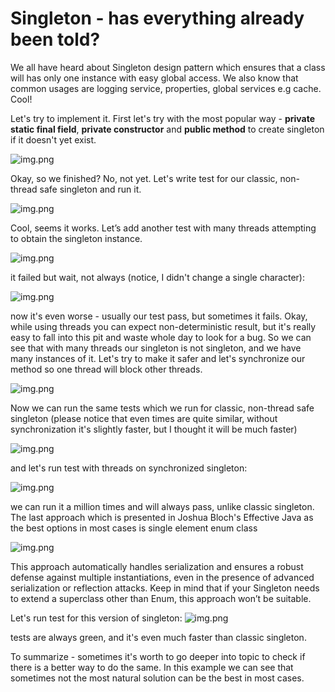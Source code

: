 # Singleton - has everything already been told?

We all have heard about Singleton design pattern which ensures that a class will has only one instance with easy global access.
We also know that common usages are logging service, properties, global services e.g cache. Cool!

Let's try to implement it. First let's try with the most popular way - <b>private static final field</b>, <b>private constructor</b> and <b>public method</b> to create singleton if it doesn't yet exist.

![img.png](ClassicSingleton/img_classicSingletonCode.png)

Okay, so we finished? No, not yet.
Let's write test for our classic, non-thread safe singleton and run it.

![img.png](ClassicSingleton/img_classicSingletonTest.png)

Cool, seems it works. Let’s add another test with many threads attempting to obtain the singleton instance.

![img.png](ClassicSingleton/img_classicSingletonMultipleThreadsTestFail.png)

it failed but wait, not always (notice, I didn't change a single character):

![img.png](ClassicSingleton/img_classicSingletonMultipleThreadsWorks.png)

now it's even worse - usually our test pass, but sometimes it fails. Okay, while using threads you can expect non-deterministic result, but it's really easy to fall into this pit and waste whole day to look for a bug.
So we can see that with many threads our singleton is not singleton, and we have many instances of it.
Let's try to make it safer and let's synchronize our method so one thread will block other threads.

![img.png](SynchronizedSingleton/img_synchronizedSingletonCode.png)

Now we can run the same tests which we run for classic, non-thread safe singleton (please notice that even times are quite similar, without synchronization it's slightly faster, but I thought it will be much faster)

![img.png](SynchronizedSingleton/img_synchronizedSingletonTest.png)

and let's run test with threads on synchronized singleton:

![img.png](SynchronizedSingleton/img_synchronizedSingletonMultipleThreadsTest.png)

we can run it a million times and will always pass, unlike classic singleton. The last approach which is presented in Joshua Bloch's Effective Java as the best options in most cases is single element enum class

![img.png](EnumSingleton/img_enumSingletonCode.png)

This approach automatically handles serialization and ensures a robust defense against multiple instantiations, even in the presence of advanced serialization or reflection attacks. 
Keep in mind that if your Singleton needs to extend a superclass other than Enum, this approach won’t be suitable.

Let's run test for this version of singleton:
![img.png](EnumSingleton/img_enumSingletonTest.png)

tests are always green, and it's even much faster than classic singleton.

To summarize - sometimes it's worth to go deeper into topic to check if there is a better way to do the same.
In this example we can see that sometimes not the most natural solution can be the best in most cases.